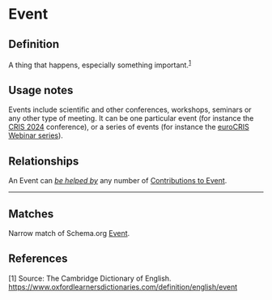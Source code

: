 # Event

## Definition

A thing that happens, especially something important.<sup>[1](#fn1)</sup>

## Usage notes

Events include scientific and other conferences, workshops, seminars or any other type of meeting. 
It can be one particular event (for instance the [CRIS 2024](https://cris2024.eurocris.org/) conference), 
or a series of events (for instance the [euroCRIS Webinar series](https://eurocris.org/eurocris-events)).

## Relationships

<a name="rel__is-helped-by">An Event can *[be helped by](../entities/Contribution_to_Prize.md#user-content-rel__event)* any number of [Contributions to Event](../entities/Contribution_to_Event.md).</a>

---
## Matches
Narrow match of Schema.org [Event](https://schema.org/Event).

## References
<a name="fn1">\[1\]</a> Source: The Cambridge Dictionary of English. https://www.oxfordlearnersdictionaries.com/definition/english/event